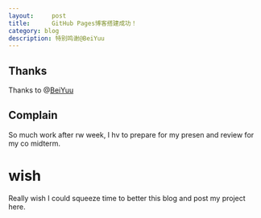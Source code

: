 ```yaml
---
layout:     post
title:      GitHub Pages博客搭建成功！
category: blog
description: 特别鸣谢@BeiYuu
---
```


## Thanks
Thanks to @[BeiYuu][]

## Complain
So much work after rw week, I hv to prepare for my presen and review for my co midterm.
# wish
Really wish I could squeeze time to better this blog and post my project here.

[BeiYuu]:     http://beiyuu.com "BeiYuu"
